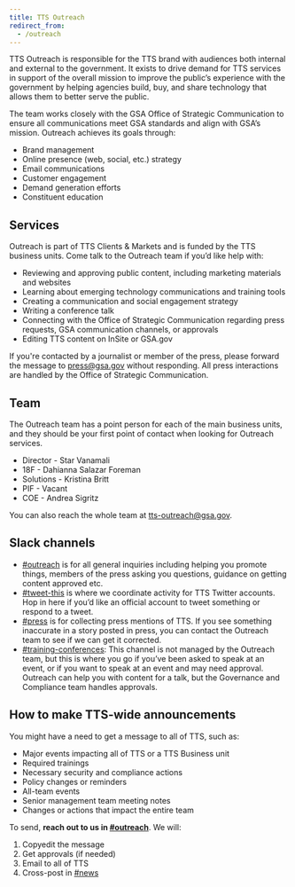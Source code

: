 ```yaml
---
title: TTS Outreach
redirect_from:
  - /outreach
---
```


TTS Outreach is responsible for the TTS brand with audiences both internal and external to the government. It exists to drive demand for TTS services in support of the overall mission to improve the public’s experience with the government by helping agencies build, buy, and share technology that allows them to better serve the public.

The team works closely with the GSA Office of Strategic Communication to ensure all communications meet GSA standards and align with GSA’s mission. Outreach achieves its goals through:

- Brand management
- Online presence (web, social, etc.) strategy
- Email communications
- Customer engagement
- Demand generation efforts
- Constituent education

## Services

Outreach is part of TTS Clients & Markets and is funded by the TTS business units. Come talk to the Outreach team if you’d like help with:

- Reviewing and approving public content, including marketing materials and websites
- Learning about emerging technology communications and training tools
- Creating a communication and social engagement strategy
- Writing a conference talk
- Connecting with the Office of Strategic Communication regarding press requests, GSA communication channels, or approvals
- Editing TTS content on InSite or GSA.gov

If you're contacted by a journalist or member of the press, please forward the message to press@gsa.gov without responding. All press interactions are handled by the Office of Strategic Communication.

## Team

The Outreach team has a point person for each of the main business units, and they should be your first point of contact when looking for Outreach services.

- Director - Star Vanamali
- 18F - Dahianna Salazar Foreman
- Solutions - Kristina Britt
- PIF - Vacant
- COE - Andrea Sigritz

You can also reach the whole team at tts-outreach@gsa.gov.

## Slack channels

- [#outreach](https://gsa-tts.slack.com/archives/outreach) is for all general inquiries including helping you promote things, members of the press asking you questions, guidance on getting content approved etc.
- [#tweet-this](https://gsa-tts.slack.com/archives/tweet-this) is where we coordinate activity for TTS Twitter accounts. Hop in here if you’d like an official account to tweet something or respond to a tweet.
- [#press](https://gsa-tts.slack.com/archives/press) is for collecting press mentions of TTS. If you see something inaccurate in a story posted in press, you can contact the Outreach team to see if we can get it corrected.
- [#training-conferences](https://gsa-tts.slack.com/archives/training-conferences): This channel is not managed by the Outreach team, but this is where you go if you’ve been asked to speak at an event, or if you want to speak at an event and may need approval. Outreach can help you with content for a talk, but the Governance and Compliance team handles approvals.

## How to make TTS-wide announcements

You might have a need to get a message to all of TTS, such as:

- Major events impacting all of TTS or a TTS Business unit
- Required trainings
- Necessary security and compliance actions
- Policy changes or reminders
- All-team events
- Senior management team meeting notes
- Changes or actions that impact the entire team

To send, **reach out to us in [#outreach](https://gsa-tts.slack.com/archives/outreach)**. We will:

1. Copyedit the message
1. Get approvals (if needed)
1. Email to all of TTS
1. Cross-post in [#news](https://gsa-tts.slack.com/archives/news)
